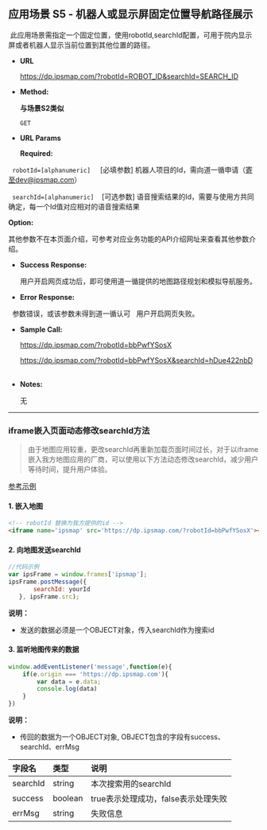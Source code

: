 **应用场景 S5 - 机器人或显示屏固定位置导航路径展示**
----
  此应用场景需指定一个固定位置，使用robotId,searchId配置，可用于院内显示屏或者机器人显示当前位置到其他位置的路径。

* **URL**



  https://dp.ipsmap.com/?robotId=ROBOT_ID&searchId=SEARCH_ID

* **Method:**

  **与场景S2类似**

  `GET`
  
*  **URL Params**


   **Required:**
 


   `robotId=[alphanumeric]`     [必填参数] 机器人项目的Id，需向道一循申请（寄至dev@ipsmap.com）
   
   
   `searchId=[alphanumeric]`    [可选参数] 语音搜索结果的Id，需要与使用方共同确定，每一个Id值对应相对的语音搜索结果

 
   **Option:**
 
   其他参数不在本页面介绍，可参考对应业务功能的API介绍网址来查看其他参数介绍。
   
* **Success Response:**
 
   用户开启网页成功后，即可使用道一循提供的地图路径规划和模拟导航服务。

 
* **Error Response:**

   参数错误，或该参数未得到道一循认可
   用户开启网页失败。


* **Sample Call:**


	https://dp.ipsmap.com/?robotId=bbPwfYSosX
	
	https://dp.ipsmap.com/?robotId=bbPwfYSosX&searchId=hDue422nbD     
  


* **Notes:**

   无
   
---
   
### iframe嵌入页面动态修改searchId方法

> 由于地图应用较重，更改searchId再重新加载页面时间过长，对于以iframe嵌入我方地图应用的厂商，可以使用以下方法动态修改searchId，减少用户等待时间，提升用户体验。


[参考示例](https://dp.ipsmap.com/static/test-postmessage.html)

#### 1. 嵌入地图

``` html
<!-- robotId 替换为我方提供的id -->
<iframe name='ipsmap' src='https://dp.ipsmap.com/?robotId=bbPwfYSosX'></iframe>
```

#### 2. 向地图发送searchId


``` javascript
//代码示例
var ipsFrame = window.frames['ipsmap'];
ipsFrame.postMessage({
       searchId: yourId
   }, ipsFrame.src);
```

**说明：**

* 发送的数据必须是一个OBJECT对象，传入searchId作为搜索id 

#### 3. 监听地图传来的数据


``` javascript
window.addEventListener('message',function(e){
	if(e.origin === 'https://dp.ipsmap.com'){
		var data = e.data;
		console.log(data)
	}
})
```

**说明：**

* 传回的数据为一个OBJECT对象, OBJECT包含的字段有success、searchId、errMsg

| 字段名 | 类型 | 说明 |
| :--------| :------ | :----- |
| searchId | string | 本次搜索用的searchId |
| success | boolean | true表示处理成功，false表示处理失败 |
| errMsg | string | 失败信息 |



